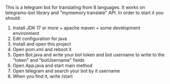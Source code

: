 This is a telegram bot for translating from 8 languages. It works on telegrams-bot library and "mymemory translate" API. 
In order to start it you should:
1. Install JDK 17 or more + apache maven + some development environment
2. Edit configuration for java
3. Install and open this project
4. Open pom.xml and reboot it
5. Open Bot.java and write your bot token and bot username to write to the "token" and "botUsername" fields
6. Open App.java and start main method
7. Open telegram and search your bot by it username
8. When you find it, write /start
